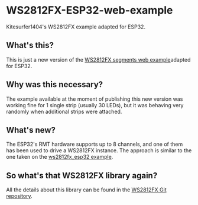 # WS2812FX-ESP32-web-example
Kitesurfer1404's WS2812FX example adapted for ESP32.

## What's this?
This is just a new version of the [WS2812FX segments web example](https://github.com/kitesurfer1404/WS2812FX/tree/master/examples/ws2812fx_segments_web)adapted for ESP32.

## Why was this necessary?
The example available at the moment of publishing this new version was working fine for 1 single strip (usually 30 LEDs), but it was behaving very randomly when additional strips were attached.

## What's new?
The ESP32's RMT hardware supports up to 8 channels, and one of them has been used to drive a WS2812FX instance. The approach is similar to the one taken on the [ws2812fx_esp32 example](https://github.com/kitesurfer1404/WS2812FX/tree/master/examples/ws2812fx_esp32).

## So what's that WS2812FX library again?
All the details about this library can be found in the [WS2812FX Git repository](https://github.com/kitesurfer1404/WS2812FX).

